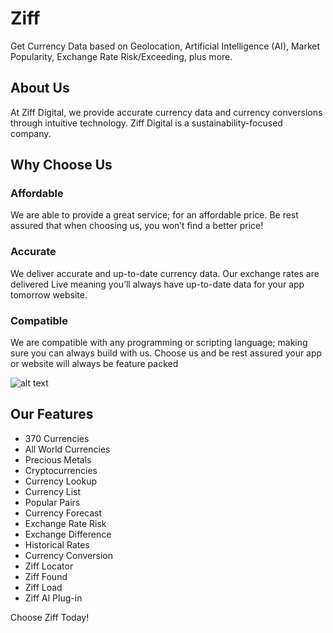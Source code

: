 # Ziff
Get Currency Data based on Geolocation, Artificial Intelligence (AI), Market Popularity, Exchange Rate Risk/Exceeding, plus more.

## About Us
At Ziff Digital, we provide accurate currency data and currency conversions through intuitive technology. Ziff Digital is a sustainability-focused company.

## Why Choose Us
### Affordable
We are able to provide a great service; for an affordable price. Be rest assured that when choosing us, you won’t find a better price!

### Accurate
We deliver accurate and up-to-date currency data. Our exchange rates are delivered Live meaning you’ll always have up-to-date data for your app tomorrow website.

### Compatible
We are compatible with any programming or scripting language; making sure you can always build with us. Choose us and be rest assured your app or website will always be feature packed

![alt text](https://ziff.digital/wp-content/uploads/2024/05/ziff-digital-gif-5.gif)

## Our Features
* 370 Currencies
* All World Currencies
* Precious Metals
* Cryptocurrencies
* Currency Lookup
* Currency List
* Popular Pairs
* Currency Forecast
* Exchange Rate Risk
* Exchange Difference
* Historical Rates
* Currency Conversion
* Ziff Locator
* Ziff Found
* Ziff Load
* Ziff AI Plug-in

Choose Ziff Today!
